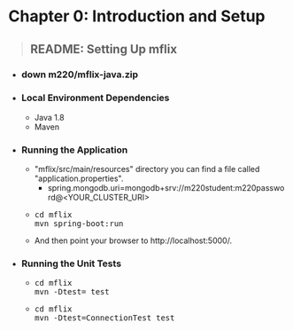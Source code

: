 # Chapter 0: Introduction and Setup

> ## README: Setting Up mflix

* ### down m220/mflix-java.zip
* ### Local Environment Dependencies
  * Java 1.8
  * Maven

* ### Running the Application
  * "mflix/src/main/resources" directory you can find a file called "application.properties".
    * spring.mongodb.uri=mongodb+srv://m220student:m220password@<YOUR_CLUSTER_URI>
  * <pre>cd mflix
    mvn spring-boot:run</pre>
  * And then point your browser to http://localhost:5000/.
  
* ### Running the Unit Tests
   * <pre>cd mflix
     mvn -Dtest=<TestClass> test</pre>
   * <pre>cd mflix
     mvn -Dtest=ConnectionTest test</pre>
    
    